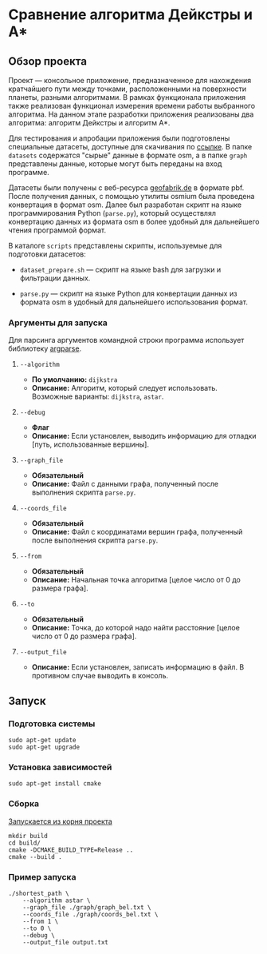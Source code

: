 # Сравнение алгоритма Дейкстры и А*

## Обзор проекта

Проект — консольное приложение, предназначенное для нахождения кратчайшего пути между точками, расположенными на поверхности планеты, разными алгоритмами. В рамках функционала приложения также реализован функционал измерения времени работы выбранного алгоритма. На данном этапе разработки приложения реализованы два алгоритма: алгоритм Дейкстры и алгоритм A*.

Для тестирования и апробации приложения были подготовлены специальные датасеты, доступные для скачивания по [ссылке](https://drive.google.com/drive/folders/1E-PJGS-B3tRxtG-iCZBhy_b1Lj_kj0jU?usp=sharing). В папке `datasets` содержатся "сырые" данные в формате osm, а в папке `graph` представлены данные, которые могут быть переданы на вход программе.

Датасеты были получены с веб-ресурса [geofabrik.de](https://www.geofabrik.de/) в формате pbf. После получения данных, с помощью утилиты osmium была проведена конвертация в формат osm. Далее был разработан скрипт на языке программирования Python (`parse.py`), который осуществлял конвертацию данных из формата osm в более удобный для дальнейшего чтения программой формат.

В каталоге `scripts` представлены скрипты, используемые для подготовки датасетов:

- `dataset_prepare.sh` — скрипт на языке bash для загрузки и фильтрации данных.

- `parse.py` — скрипт на языке Python для конвертации данных из формата osm в удобный для дальнейшего использования формат.

### Аргументы для запуска

Для парсинга аргументов командной строки программа использует библиотеку [argparse](https://github.com/p-ranav/argparse).

1. `--algorithm`
   - **По умолчанию:** `dijkstra`
   - **Описание:** Алгоритм, который следует использовать. Возможные варианты: `dijkstra`, `astar`.

2. `--debug`
   - **Флаг**
   - **Описание:** Если установлен, выводить информацию для отладки [путь, использованные вершины].

3. `--graph_file`
   - **Обязательный**
   - **Описание:** Файл с данными графа, полученный после выполнения скрипта `parse.py`.

4. `--coords_file`
   - **Обязательный**
   - **Описание:** Файл с координатами вершин графа, полученный после выполнения скрипта `parse.py`.

5. `--from`
   - **Обязательный**
   - **Описание:** Начальная точка алгоритма [целое число от 0 до размера графа].

6. `--to`
   - **Обязательный**
   - **Описание:** Точка, до которой надо найти расстояние [целое число от 0 до размера графа].

7. `--output_file`
   - **Описание:** Если установлен, записать информацию в файл. В противном случае выводить в консоль.
### 

## Запуск 

### Подготовка системы 

```
sudo apt-get update
sudo apt-get upgrade
```

### Установка зависимостей

```
sudo apt-get install cmake
```

### Сборка

<u>Запускается из корня проекта</u>    

```
mkdir build
cd build/
cmake -DCMAKE_BUILD_TYPE=Release ..
cmake --build .
```

### Пример запуска

```
./shortest_path \
    --algorithm astar \
    --graph_file ./graph/graph_bel.txt \
    --coords_file ./graph/coords_bel.txt \
    --from 1 \
    --to 0 \
    --debug \
    --output_file output.txt
```
